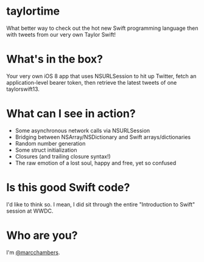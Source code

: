 taylortime
==========

What better way to check out the hot new Swift programming language then with tweets from our very own Taylor Swift!

What's in the box?
==================

Your very own iOS 8 app that uses NSURLSession to hit up Twitter, fetch an application-level bearer token, then retrieve the latest tweets of one taylorswift13.

What can I see in action?
=========================

* Some asynchronous network calls via NSURLSession
* Bridging between NSArray/NSDictionary and Swift arrays/dictionaries
* Random number generation
* Some struct initialization
* Closures (and trailing closure syntax!)
* The raw emotion of a lost soul, happy and free, yet so confused

Is this good Swift code?
========================

I'd like to think so. I mean, I did sit through the entire "Introduction to Swift" session at WWDC.

Who are you?
============

I'm [@marcchambers](http://twitter.com/marcchambers).
